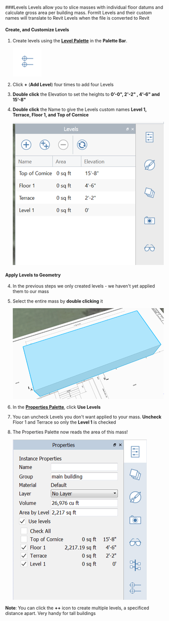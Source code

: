 ###Levels
Levels allow you to slice masses with individual floor datums and calculate gross area per building mass. FormIt Levels and their custom names will translate to Revit Levels when the file is converted to Revit

#### Create, and Customize Levels
1. Create levels using the [**Level Palette**](../formit-introduction/tool-bars.md) in the **Palette Bar**.

    ![](./images/LevelsIcon.png)

2. Click **+** (**Add Level**) four times to add four Levels

3. **Double click** the Elevation to set the heights to **0’-0", 2'-2" , 4’-6" **and** 15’-8"** 

3. **Double click** the Name to give the Levels custom names **Level 1, Terrace, Floor 1, **and** Top of Cornice**

    ![](./images/9e8a88d9-1eef-4f5e-9061-5aa8f5319067.png)

#### Apply Levels to Geometry

4. In the previous steps we only created levels - we haven't yet applied them to our mass

5. Select the entire mass by **double clicking** it 

    ![](./images/UpperTerraceSketch_4.png)

6. In the [**Properties Palette**](../formit-introduction/tool-bars.md), click **Use Levels** 

7. You can uncheck Levels you don't want applied to your mass. **Uncheck** Floor 1 and Terrace so only the **Level 1** is checked 

8. The Properties Palette now reads the area of this mass!

    ![](./images/8b2036b8-b627-44a2-ada8-b901cdb380d2.png)
    
**Note**: You can click the **++** icon to create multiple levels, a specificed distance apart. Very handy for tall buildings

